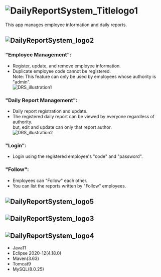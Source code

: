 # ![DailyReportSystem_Titlelogo1](https://user-images.githubusercontent.com/89298806/136723786-1ac6a4a8-32a6-4677-a1f3-db414d535411.png)</br>
This app manages employee information and daily reports.



## ![DailyReportSystem_logo2](https://user-images.githubusercontent.com/89298806/136723870-0e177ba5-2cdc-4724-81a0-af4196dc14b2.png)</br>
### "Employee Management": </br>
- Register, update, and remove employee information.
- Duplicate employee code cannot be registered.  </br>
Note: This feature can only be used by employees whose authority is "admin".</br>
![DRS_illustration1](https://user-images.githubusercontent.com/89298806/136745530-8b71d7ca-6dd0-4a80-a9f9-797231458c33.png)</br>

### "Daily Report Management": </br>
- Daily report registration and update.
- The registered daily report can be viewed by everyone regardless of authority.</br>
  but, edit and update can only that report author. </br>
![DRS_illustration2](https://user-images.githubusercontent.com/89298806/136745532-cd6b5d27-c499-4011-aaf1-b1e473481275.png)</br>

### "Login": </br>
- Login using the registered employee's "code" and "password".

### "Follow": </br>
- Employees can "Follow" each other.
- You can list the reports written by "Follow" employees.

## ![DailyReportSystem_logo5](https://user-images.githubusercontent.com/89298806/136747621-da69c83f-fd39-4ffb-92e6-28cde8af2f10.png) </br>


## ![DailyReportSystem_logo3](https://user-images.githubusercontent.com/89298806/136723872-5cfbb9b8-9145-4a64-a97b-7c7493bda120.png)</br>


## ![DailyReportSystem_logo4](https://user-images.githubusercontent.com/89298806/136723873-67b6efde-c576-44dd-9679-b1d74d5183d3.png)</br>
- Java11
- Eclipse 2020-12(4.18.0)
- Maven(3.63)
- Tomcat9
- MySQL(8.0.25)
